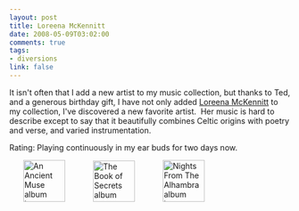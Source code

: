 ```yaml
--- 
layout: post
title: Loreena McKennitt
date: 2008-05-09T03:02:00
comments: true
tags:
- diversions
link: false
---
```

It isn't often that I add a new artist to my music collection, but thanks to Ted, and a generous birthday gift, I have not only added <a title="Quinlan Road" href="http://www.quinlanroad.com/homepage/index.asp?LangType=1033">Loreena McKennitt</a> to my collection, I've discovered a new favorite artist.  Her music is hard to describe except to say that it beautifully combines Celtic origins with poetry and verse, and varied instrumentation.  

Rating: Playing continuously in my ear buds for two days now.

<a title="An Ancient Muse" href="http://www.amazon.com/Ancient-Muse-Loreena-McKennitt/dp/B000J3EEBY/ref=pd_bbs_sr_1?ie=UTF8&amp;s=music&amp;qid=1210356707&amp;sr=8-1"><img style="margin-left: 25px; margin-right: 25px;" src="https://zanshin.net/images/anAncientMuse.jpg" alt="An Ancient Muse album image" width="75" height="75" /></a><a title="The Book of Secrets" href="http://www.amazon.com/Book-Secrets-Loreena-McKennitt/dp/B000J233SK/ref=pd_bbs_6?ie=UTF8&amp;s=music&amp;qid=1210356707&amp;sr=8-6"><img style="margin-left: 25px; margin-right: 25px;" src="https://zanshin.net/images/bookOfSecrets.jpg" alt="The Book of Secrets album image" width="75" height="74" /></a><a title="Nights From The Alhambra" href="http://www.amazon.com/Nights-Alhambra-Jewel-CD-DVD/dp/B000SO7OM0/ref=pd_bbs_4?ie=UTF8&amp;s=music&amp;qid=1210356707&amp;sr=8-4"><img style="margin-left: 25px; margin-right: 25px;" src="https://zanshin.net/images/nightsFromTheAlhambra.jpg" alt="Nights From The Alhambra album image" width="75" height="75" /></a>

